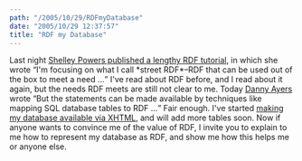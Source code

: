 ```yaml
---
path: "/2005/10/29/RDFmyDatabase" 
date: "2005/10/29 12:37:57" 
title: "RDF my Database" 
---
```

<p>Last night <a href="http://weblog.burningbird.net/2005/10/28/the-bottoms-up-rdf-tutorial/">Shelley Powers published a lengthy RDF tutorial</a>, in which she wrote <q>I'm focusing on what I call *street RDF*&#8211;RDF that can be used out of the box to meet a need ...</q> I've read about RDF before, and I read about it again, but the needs RDF meets are still not clear to me. Today <a href="http://dannyayers.com/archives/2005/10/29/metadata/">Danny Ayers</a> wrote <q>But the statements can be made available by techniques like mapping SQL database tables to RDF ...</q> Fair enough. I've started <a href="http://www.randomchaos.com/database/">making my database available via XHTML</a>, and will add more tables soon. Now if anyone wants to convince me of the value of RDF, I invite you to explain to me how to represent my database as RDF, and show me how this helps me or anyone else.</p>